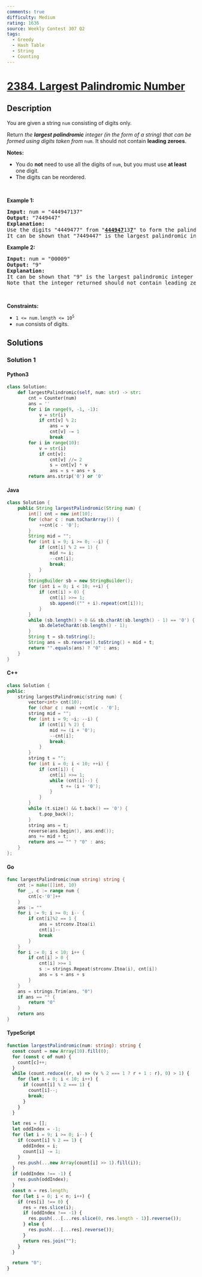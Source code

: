 ```yaml
---
comments: true
difficulty: Medium
rating: 1636
source: Weekly Contest 307 Q2
tags:
  - Greedy
  - Hash Table
  - String
  - Counting
---
```


<!-- problem:start -->

# [2384. Largest Palindromic Number](https://leetcode.com/problems/largest-palindromic-number)


## Description

<!-- description:start -->

<p>You are given a string <code>num</code> consisting of digits only.</p>

<p>Return <em>the <strong>largest palindromic</strong> integer (in the form of a string) that can be formed using digits taken from </em><code>num</code>. It should not contain <strong>leading zeroes</strong>.</p>

<p><strong>Notes:</strong></p>

<ul>
	<li>You do <strong>not</strong> need to use all the digits of <code>num</code>, but you must use <strong>at least</strong> one digit.</li>
	<li>The digits can be reordered.</li>
</ul>

<p>&nbsp;</p>
<p><strong class="example">Example 1:</strong></p>

<pre>
<strong>Input:</strong> num = &quot;444947137&quot;
<strong>Output:</strong> &quot;7449447&quot;
<strong>Explanation:</strong> 
Use the digits &quot;4449477&quot; from &quot;<u><strong>44494</strong></u><u><strong>7</strong></u>13<u><strong>7</strong></u>&quot; to form the palindromic integer &quot;7449447&quot;.
It can be shown that &quot;7449447&quot; is the largest palindromic integer that can be formed.
</pre>

<p><strong class="example">Example 2:</strong></p>

<pre>
<strong>Input:</strong> num = &quot;00009&quot;
<strong>Output:</strong> &quot;9&quot;
<strong>Explanation:</strong> 
It can be shown that &quot;9&quot; is the largest palindromic integer that can be formed.
Note that the integer returned should not contain leading zeroes.
</pre>

<p>&nbsp;</p>
<p><strong>Constraints:</strong></p>

<ul>
	<li><code>1 &lt;= num.length &lt;= 10<sup>5</sup></code></li>
	<li><code>num</code> consists of digits.</li>
</ul>

<!-- description:end -->

## Solutions

<!-- solution:start -->

### Solution 1

<!-- tabs:start -->

#### Python3

```python
class Solution:
    def largestPalindromic(self, num: str) -> str:
        cnt = Counter(num)
        ans = ''
        for i in range(9, -1, -1):
            v = str(i)
            if cnt[v] % 2:
                ans = v
                cnt[v] -= 1
                break
        for i in range(10):
            v = str(i)
            if cnt[v]:
                cnt[v] //= 2
                s = cnt[v] * v
                ans = s + ans + s
        return ans.strip('0') or '0'
```

#### Java

```java
class Solution {
    public String largestPalindromic(String num) {
        int[] cnt = new int[10];
        for (char c : num.toCharArray()) {
            ++cnt[c - '0'];
        }
        String mid = "";
        for (int i = 9; i >= 0; --i) {
            if (cnt[i] % 2 == 1) {
                mid += i;
                --cnt[i];
                break;
            }
        }
        StringBuilder sb = new StringBuilder();
        for (int i = 0; i < 10; ++i) {
            if (cnt[i] > 0) {
                cnt[i] >>= 1;
                sb.append(("" + i).repeat(cnt[i]));
            }
        }
        while (sb.length() > 0 && sb.charAt(sb.length() - 1) == '0') {
            sb.deleteCharAt(sb.length() - 1);
        }
        String t = sb.toString();
        String ans = sb.reverse().toString() + mid + t;
        return "".equals(ans) ? "0" : ans;
    }
}
```

#### C++

```cpp
class Solution {
public:
    string largestPalindromic(string num) {
        vector<int> cnt(10);
        for (char c : num) ++cnt[c - '0'];
        string mid = "";
        for (int i = 9; ~i; --i) {
            if (cnt[i] % 2) {
                mid += (i + '0');
                --cnt[i];
                break;
            }
        }
        string t = "";
        for (int i = 0; i < 10; ++i) {
            if (cnt[i]) {
                cnt[i] >>= 1;
                while (cnt[i]--) {
                    t += (i + '0');
                }
            }
        }
        while (t.size() && t.back() == '0') {
            t.pop_back();
        }
        string ans = t;
        reverse(ans.begin(), ans.end());
        ans += mid + t;
        return ans == "" ? "0" : ans;
    }
};
```

#### Go

```go
func largestPalindromic(num string) string {
	cnt := make([]int, 10)
	for _, c := range num {
		cnt[c-'0']++
	}
	ans := ""
	for i := 9; i >= 0; i-- {
		if cnt[i]%2 == 1 {
			ans = strconv.Itoa(i)
			cnt[i]--
			break
		}
	}
	for i := 0; i < 10; i++ {
		if cnt[i] > 0 {
			cnt[i] >>= 1
			s := strings.Repeat(strconv.Itoa(i), cnt[i])
			ans = s + ans + s
		}
	}
	ans = strings.Trim(ans, "0")
	if ans == "" {
		return "0"
	}
	return ans
}
```

#### TypeScript

```ts
function largestPalindromic(num: string): string {
  const count = new Array(10).fill(0);
  for (const c of num) {
    count[c]++;
  }
  while (count.reduce((r, v) => (v % 2 === 1 ? r + 1 : r), 0) > 1) {
    for (let i = 0; i < 10; i++) {
      if (count[i] % 2 === 1) {
        count[i]--;
        break;
      }
    }
  }

  let res = [];
  let oddIndex = -1;
  for (let i = 9; i >= 0; i--) {
    if (count[i] % 2 == 1) {
      oddIndex = i;
      count[i] -= 1;
    }
    res.push(...new Array(count[i] >> 1).fill(i));
  }
  if (oddIndex !== -1) {
    res.push(oddIndex);
  }
  const n = res.length;
  for (let i = 0; i < n; i++) {
    if (res[i] !== 0) {
      res = res.slice(i);
      if (oddIndex !== -1) {
        res.push(...[...res.slice(0, res.length - 1)].reverse());
      } else {
        res.push(...[...res].reverse());
      }
      return res.join("");
    }
  }

  return "0";
}
```

<!-- tabs:end -->

<!-- solution:end -->

<!-- problem:end -->
